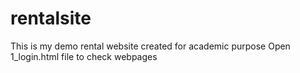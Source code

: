 # rentalsite
This is my demo rental website created for academic  purpose
Open 1_login.html file to check webpages
